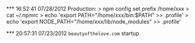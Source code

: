 *** 16:52:41 07/28/2012
  Production:
    > npm config set prefix /home/xxx
    > cat ~/.npmrc
    > echo 'export PATH="/home/xxx/bin:$PATH" >> .profile'
    > echo 'export NODE_PATH="/home/xxx/lib/node_modules" >> .profile'

*** 20:57:31 07/23/2012
  `beautyofthelove.com` startup
